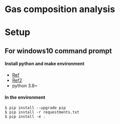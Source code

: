 # Gas composition analysis
# Setup
## For windows10 command prompt
#### Install python and make environment
* [Ref](https://chiritsumo-blog.com/pyenv-install-windows/)
* [Ref2](https://yoheiko.com/blog/windows%E3%81%A7%E3%81%AEpython%E4%BB%AE%E6%83%B3%E7%92%B0%E5%A2%83pyenvvenv%E3%81%AE%E6%A7%8B%E7%AF%89%E6%89%8B%E9%A0%86/)
* python 3.8~
#### In the environment
```
$ pip install --upgrade pip
$ pip install -r requestments.txt
$ pip install -e .
```